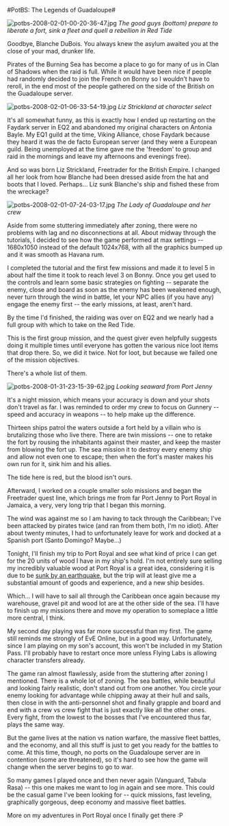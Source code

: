 #PotBS: The Legends of Guadaloupe#

![potbs-2008-02-01-00-20-36-47.jpg](http://westkarana.com/wp-content/uploads/2008/02/potbs-2008-02-01-00-20-36-47.jpg)
*The good guys (bottom) prepare to liberate a fort, sink a fleet and quell a rebellion in Red Tide*

Goodbye, Blanche DuBois. You always knew the asylum awaited you at the close of your mad, drunker life.

Pirates of the Burning Sea has become a place to go for many of us in Clan of Shadows when the raid is full. While it would have been nice if people had randomly decided to join the French on Bonny so I wouldn't have to reroll, in the end most of the people gathered on the side of the British on the Guadaloupe server.


![potbs-2008-02-01-06-33-54-19.jpg](http://westkarana.com/wp-content/uploads/2008/02/potbs-2008-02-01-06-33-54-19.jpg)
*Liz Strickland at character select* 

It's all somewhat funny, as this is exactly how I ended up restarting on the Faydark server in EQ2 and abandoned my original characters on Antonia Bayle. My EQ1 guild at the time, Viking Alliance, chose Faydark because they heard it was the de facto European server (and they were a European guild. Being unemployed at the time gave me the 'freedom' to group and raid in the mornings and leave my afternoons and evenings free).

And so was born Liz Strickland, Freetrader for the British Empire. I changed all her look from how Blanche had been dressed aside from the hat and boots that I loved. Perhaps... Liz sunk Blanche's ship and fished these from the wreckage?

![potbs-2008-02-01-07-24-03-17.jpg](http://westkarana.com/wp-content/uploads/2008/02/potbs-2008-02-01-07-24-03-17.jpg)
*The Lady of Guadaloupe and her crew*

Aside from some stuttering immediately after zoning, there were no problems with lag and no disconnections at all. About midway through the tutorials, I decided to see how the game performed at max settings -- 1680x1050 instead of the default 1024x768, with all the graphics bumped up and it was smooth as Havana rum.

I completed the tutorial and the first few missions and made it to level 5 in about half the time it took to reach level 3 on Bonny. Once you get used to the controls and learn some basic strategies on fighting -- separate the enemy, close and board as soon as the enemy has been weakened enough, never turn through the wind in battle, let your NPC allies (if you have any) engage the enemy first -- the early missions, at least, aren't hard.

By the time I'd finished, the raiding was over on EQ2 and we nearly had a full group with which to take on the Red Tide.

This is the first group mission, and the quest giver even helpfully suggests doing it multiple times until everyone has gotten the various nice loot items that drop there. So, we did it twice. Not for loot, but because we failed one of the mission objectives.

There's a whole list of them.

![potbs-2008-01-31-23-15-39-62.jpg](http://westkarana.com/wp-content/uploads/2008/02/potbs-2008-01-31-23-15-39-62.jpg)
*Looking seaward from Port Jenny*

It's a night mission, which means your accuracy is down and your shots don't travel as far. I was reminded to order my crew to focus on Gunnery -- speed and accuracy in weapons -- to help make up the difference.

Thirteen ships patrol the waters outside a fort held by a villain who is brutalizing those who live there. There are twin missions -- one to retake the fort by rousing the inhabitants against their master, and keep the master from blowing the fort up. The sea mission it to destroy every enemy ship and allow not even one to escape; then when the fort's master makes his own run for it, sink him and his allies.

The tide here is red, but the blood isn't ours.

Afterward, I worked on a couple smaller solo missions and began the Freetrader quest line, which brings me from far Port Jenny to Port Royal in Jamaica, a very, very long trip that I began this morning.

The wind was against me so I am having to tack through the Caribbean; I've been attacked by pirates twice (and ran from them both, I'm no idiot). After about twenty minutes, I had to unfortunately leave for work and docked at a Spanish port (Santo Domingo? Maybe...)

Tonight, I'll finish my trip to Port Royal and see what kind of price I can get for the 20 units of wood I have in my ship's hold. I'm not entirely sure selling my incredibly valuable wood at Port Royal is a great idea, considering it is due to be [sunk by an earthquake](http://en.wikipedia.org/wiki/Port_Royal), but the trip will at least give me a substantial amount of goods and experience, and a new ship besides.

Which... I will have to sail all through the Caribbean once again because my warehouse, gravel pit and wood lot are at the other side of the sea. I'll have to finish up my missions there and move my operation to someplace a little more central, I think.

My second day playing was far more successful than my first. The game still reminds me strongly of EvE Online, but in a good way. Unfortunately, since I am playing on my son's account, this won't be included in my Station Pass. I'll probably have to restart once more unless Flying Labs is allowing character transfers already.

The game ran almost flawlessly, aside from the stuttering after zoning I mentioned. There is a whole lot of zoning. The sea battles, while beautiful and looking fairly realistic, don't stand out from one another. You circle your enemy looking for advantage while chipping away at their hull and sails, then close in with the anti-personnel shot and finally grapple and board and end with a crew vs crew fight that is just exactly like all the other ones. Every fight, from the lowest to the bosses that I've encountered thus far, plays the same way.

But the game lives at the nation vs nation warfare, the massive fleet battles, and the economy, and all this stuff is just to get you ready for the battles to come. At this time, though, no ports on the Guadaloupe server are in contention (some are threatened), so it's hard to see how the game will change when the server begins to go to war.

So many games I played once and then never again (Vanguard, Tabula Rasa) -- this one makes me want to log in again and see more. This could be the casual game I've been looking for -- quick missions, fast leveling, graphically gorgeous, deep economy and massive fleet battles.

More on my adventures in Port Royal once I finally get there :P

